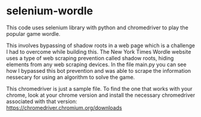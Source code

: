 # selenium-wordle

This code uses selenium library with python and chromedriver to play the popular game wordle.

This involves  bypassing of shadow roots in a web page which is a challenge I had to overcome while building this.
  The New York Times Wordle website uses a type of web scraping prevention called shadow roots, hiding elements from any web scraping devices. In the file main.py you can see how I bypassed this bot prevention and was able 
  to scrape the information nessecary for using an algorithm to solve the game.

This chromedriver is just a sample file. To find the one that works with your chrome, look at your chrome version and install the necessary chromedriver associated with that version:  
https://chromedriver.chromium.org/downloads
